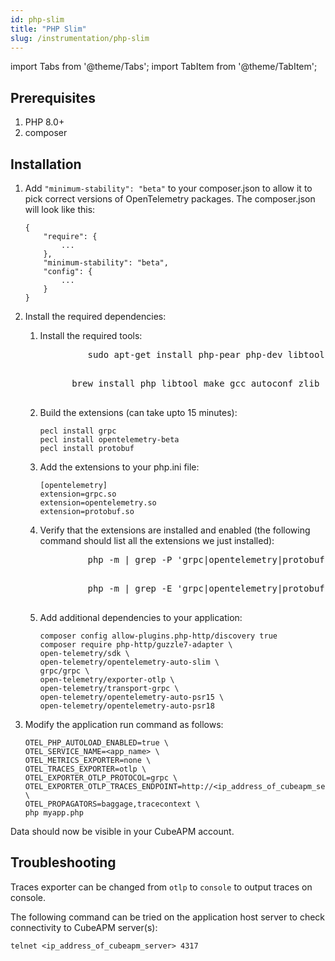 ```yaml
---
id: php-slim
title: "PHP Slim"
slug: /instrumentation/php-slim
---
```


import Tabs from '@theme/Tabs';
import TabItem from '@theme/TabItem';

## Prerequisites

1. PHP 8.0+
2. composer

## Installation

1. Add `"minimum-stability": "beta"` to your composer.json to allow it to pick correct versions of OpenTelemetry packages. The composer.json will look like this:

   ```
   {
       "require": {
           ...
       },
       "minimum-stability": "beta",
       "config": {
           ...
       }
   }
   ```

2. Install the required dependencies:

   1. Install the required tools:

      <Tabs groupId="operating-systems">
         <TabItem value="lin" label="Linux">
            <pre>
               sudo apt-get install php-pear php-dev libtool make gcc autoconf libz-dev zip
            </pre>
         </TabItem>
      <TabItem value="mac" label="Mac">
         <pre>
            brew install php libtool make gcc autoconf zlib zip
         </pre>
      </TabItem>
      </Tabs>

   2. Build the extensions (can take upto 15 minutes):

      ```
      pecl install grpc
      pecl install opentelemetry-beta
      pecl install protobuf
      ```

   3. Add the extensions to your php.ini file:

      ```
      [opentelemetry]
      extension=grpc.so
      extension=opentelemetry.so
      extension=protobuf.so
      ```

   4. Verify that the extensions are installed and enabled (the following command should list all
      the extensions we just installed):

      <Tabs groupId="operating-systems">
         <TabItem value="lin" label="Linux">
            <pre>
               php -m | grep -P 'grpc|opentelemetry|protobuf'
            </pre>
         </TabItem>
         <TabItem value="mac" label="Mac">
            <pre>
               php -m | grep -E 'grpc|opentelemetry|protobuf'
            </pre>
         </TabItem>
      </Tabs>

   5. Add additional dependencies to your application:

      ```
      composer config allow-plugins.php-http/discovery true
      composer require php-http/guzzle7-adapter \
      open-telemetry/sdk \
      open-telemetry/opentelemetry-auto-slim \
      grpc/grpc \
      open-telemetry/exporter-otlp \
      open-telemetry/transport-grpc \
      open-telemetry/opentelemetry-auto-psr15 \
      open-telemetry/opentelemetry-auto-psr18
      ```

3. Modify the application run command as follows:

   ```
   OTEL_PHP_AUTOLOAD_ENABLED=true \
   OTEL_SERVICE_NAME=<app_name> \
   OTEL_METRICS_EXPORTER=none \
   OTEL_TRACES_EXPORTER=otlp \
   OTEL_EXPORTER_OTLP_PROTOCOL=grpc \
   OTEL_EXPORTER_OTLP_TRACES_ENDPOINT=http://<ip_address_of_cubeapm_server>:4317/opentelemetry.proto.collector.trace.v1.TraceService/Export \
   OTEL_PROPAGATORS=baggage,tracecontext \
   php myapp.php
   ```

Data should now be visible in your CubeAPM account.

## Troubleshooting

Traces exporter can be changed from `otlp` to `console` to output traces on console.

The following command can be tried on the application host server to check connectivity to CubeAPM server(s):

```
telnet <ip_address_of_cubeapm_server> 4317
```

